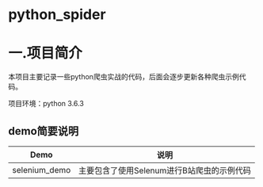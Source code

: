 # python_spider

# 一.项目简介

本项目主要记录一些python爬虫实战的代码，后面会逐步更新各种爬虫示例代码。

项目环境：python 3.6.3

## demo简要说明
Demo | 说明
---- | ---
selenium_demo | 主要包含了使用Selenum进行B站爬虫的示例代码
